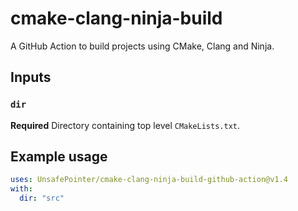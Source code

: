 # cmake-clang-ninja-build

A GitHub Action to build projects using CMake, Clang and Ninja.

## Inputs

### `dir`

**Required** Directory containing top level `CMakeLists.txt`.

## Example usage

```yaml
uses: UnsafePointer/cmake-clang-ninja-build-github-action@v1.4
with:
  dir: "src"
```

